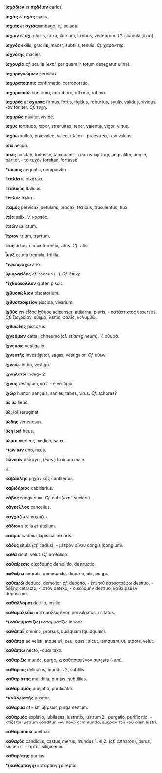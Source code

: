 **ἰσχάδιον** *et* **σχάδιον** carica.

**ἰσχάς** *et* **σχάς** carica.

**ἰσχιάς** *et* **σχιάς**lumbago, *cf.* sciada.

**ἰσχίον** *et* **σχ.** clunis, coxa, dorsum, lumbus, vertebrum.
*Cf.* scapula (σκια).

**ἰσχνός** exilis, gracilis, macer, subtilis, tenuis. *Cf.* χαρακτήρ.

**ἰσχνότης** macies.

**ἰσχουρία** *cf.* scuria (*expl.* per quam in totum denegatur urina).

**ἰσχυρογνώμων** pervicax.

**ἰσχυροποίησις** confirmatio, corroboratio.

**ἰσχυροποιῶ** confirmo, corroboro, offirmo, roboro.

**ἰσχυρός** *et* **σχυρός** firmus, fortis, rigidus, robustus, syulis,
validus, vividus, -όν fortiter. *Cf.* τύχη.

**ἰσχυρῶς** naviter, vivide.

**ἰσχύς** fortitudo, robor, strenuitas, tenor, valentia, vigor, virtus.

**ἰσχύω** polleo, praevaleo, valeo, πλέον - praevaleo, -ων valens.

**ἰσῶ** aequo.

**ἴσως** forsitan, fortasse, tamquam, - ὅ ἐστιν ἐφ' ἴσης aequaliter,
aeque, pariter, - τὸ τυχόν forsitan, fortasse.

**\*ἴσωσις** aequatio, comparatio.

**Ἰταλία** *v.* οἰκήτωρ.

**Ἰταλικός** Italicus.

**Ἰταλός** Italus.

**ἰταμός** pervicax, petulans, procax, tetricus, truculentus, trux.

**ἰτέα** salix. *V.* καρπός.

**ἰτεών** salictum.

**ἴτριον** itrium, tractum.

**ἴτυς** antus, circumferentia, vitus. *Cf.* vitis.

**ἶυγξ** cauda tremula, fritilla.

**\*ιφειομαχω** ario.

**ἰφικρατίδες** *cf.* soccus (-i). *Cf.* ἐπικρ.

**\*ἰχθυόκολλον** gluten piscis.

**ἰχθυοπώλιον** piscatorium.

**ἰχθυοτροφεῖον** piscina, vivarium.

**ἰχθύς** *vel* εἶδος ἰχθύος acipenser, attitarna, piscis, - κατάστικτος
aspersus. *Cf.* ζωγρεῖον, κύημα, λεπίς, φολίς, κολυμβῶ.

**ἰχθυώδης** piscosus.

**ἰχνεύμων** catta, ichneumo (cf. *etiam* gineum). *V.* οὐυρά.

**ἴχνευσις** vestigatio.

**ἰχνευτής** investigator, sagax, vestigator. *Cf.* κύων.

***ἰχνεύω*** hittio, vestigo.

**ἰχνηλατῶ** indago 2.

**ἴχνος** vestigium, κατ' - e vestigio.

**ἰχώρ** humor, sanguis, sanies, tabes, virus. *Cf.* achoras?

**ἰώ ἰώ** heus.

**ἰῶ:** ἰοῖ aeruginat.

**ἰώδης** venenosus.

**ἰωή ἰωή** heus.

**ἰῶμαι** medeor, medico, sano.

**\*ιων ιων** eho, heus.

**Ἰώνικόν** πέλαγος (*Eins.*) Ionicum mare.

Κ.

**καβάλλης** μηχανικός cantherius.

**καβιδάριος** cabidarius.

**κάβος** congiarium. *Cf.* cabi (*expl.* sextarii).

**κάγκελλος** cancellus.

**καγχάζω** *v.* καχάζω.

**κάδιον** sitella *et* sitellum.

**καδμία** cadmia, lapis caliminaris.

**κάδος** situla *(cf.* cadus), - μέτρον οἴνου congis (congium).

**καθά** sicut, velut. *Cf.* καθάπερ.

**καθαίρεσις** οἰκοδομῆς demolitio, destructio.

**καθαίρω** amputo, commundo, deporto, pio, purgo.

**καθαιρῶ** deduco, demolior, *cf.* deporto, - ἐπὶ τοῦ καταστρέφω
destruo, - δόξης detracto, - ἱστόν detexo, - οἰκοδομήν destruo,
καθαιρεθέν depositum.

**καθάλλομαι** desilio, insilio.

**καθαμαξεύω:** κατημαξευμένος pervulgatus, usitatus.

**\*(καθαμματίζω)** καταμματίζω innodo.

**καθάπαξ** omnino, prorsus, quisquam (quidquam).

**καθάπερ** ac veluti, atque uti, ceu, quasi, sicut, tamquam, ut,
utpote, velut.

**καθάπτω** necto, -ομαι taxo.

**καθαρίζω** mundo, purgo, κεκαθαρισμένον purgata (-um).

**καθάριος** delicatus, mundus 2, subtilis.

**καθαριότης** munditia, puritas, subtilitas.

**καθαρισμός** purgatio, purificatio.

**\*καθαριστής** putator.

**κάθαρμα** *et* - ἐπὶ ὕβρεως purgamentum.

**καθαρμός** expiatio, iubilaeus, lustratio, lustrum 2., purgatio,
purificatio, - κτίζεται lustrum conditur, -ὸν ποιῶ commundo, ἡμέραν
τοῦ -οῦ diem lustri.

**καθαροποιῶ** purifico.

**καθαρός** candidus, castus, merus, mundus 1. ei 2. (*cf.* catharon),
purus, sincerus, - ἄρτος siligineum.

**καθαρότης** puritas.

**\*(καθαρπαγἡ)** καταρπαγή direptio.
